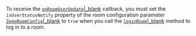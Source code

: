To receive the [`onRoomUserUpdate`\|_blank](@onRoomUserUpdate) callback, you must set the `isUserStatusNotify` property of the room configuration parameter [`ZegoRoomConfig`\|_blank](@-ZegoRoomConfig) to `true` when you call the [`loginRoom`\|_blank](@loginRoom) method to log in to a room.







